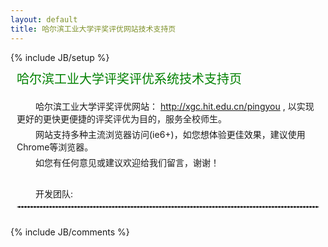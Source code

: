 ```yaml
---
layout: default
title: 哈尔滨工业大学评奖评优网站技术支持页
---
```

{% include JB/setup %}
<div>
<style type="text/css">
    a:visited {
        color: #BBB;
    }
    p {
        padding: 0;
        margin: 0;
    }
    hr {
        border: 1px dashed #DDD;
        margin: 10px 0 20px;
    }
    .hit-container {
        padding: 10px;
    }
    .title {
        font-size: 20px;
        color: green;
    }
    .time {
        color: #eee;
        font-size: 12px;
    }
    .introduce p, .team p {
        text-indent: 30px;
        margin-bottom: 5px;
    }
    .introduce {
        margin: 20px 0 30px 0;
        font-size: 14px;
    }
    .photo img {
        width: 80px;
        height: 80px;
        vertical-align: middle;
        border: none;
    }
    .right {
        display: inline-block;
        margin-left: 20px;
        width: 700px;
    }
    .photo {
        display: inline-block;
        width: 80px;
        float: left;
    }
    .person {
        font-size: 14px;
    }
    .name, .work {
        margin-bottom: 6px;
    }
    .name {
        font-size: 16px;
        color: #37A;
        display: block;
    }
    .work {
        background-color: #F8F8F8;
        padding: 10px;
        color: #666;
    }
    .weibo, .email {
        display: inline-block;
        width: 20px;
        height: 20px;
        background: url('{{ ASSET_PATH }}/img/icon.png') no-repeat;
        vertical-align: middle;
    }
    .weibo {
        background-position: 0 0;
    }
    .email {
        background-position: -21px 0;
    }
    .contact {
        height: 23px;
        line-height: 23px;
        color: #BBB;
        margin-left: 20px;
    }
    .message {
        width: 180px;
        margin-left: 3px;
        color: #BBB;
        text-decoration: none;
    }
    a.message:hover {
        text-decoration: underline;
    }
    .width-280 {
        display: inline-block;
        width: 280px;
    }
</style>
<div class="hit-container">
    <p class="title">哈尔滨工业大学评奖评优系统技术支持页</p>
    <p class="time" id="now"></p>
    <div class="introduce">
        <p>哈尔滨工业大学评奖评优网站：
            <a href="http://xgc.hit.edu.cn/pingyou" target="_blank">http://xgc.hit.edu.cn/pingyou</a>
        , 以实现更好的更快更便捷的评奖评优为目的，服务全校师生。
        </p>
        <p>网站支持多种主流浏览器访问(ie6+)，如您想体验更佳效果，建议使用Chrome等浏览器。</p>
        <p>如您有任何意见或建议欢迎给我们留言，谢谢！</p>
    </div>
    <div class="team">
        <p>开发团队:</p>
        <hr/>
        <div id="wrapper">
        </div>
    </div>
</div>
<script>
    var config = [
        {
            name: "万邓仁",
            url: "http://weibo.com/lengyeyoulan",
            imgUrl: "http://tp1.sinaimg.cn/2098407280/180/5671585836/1",
            work: "PM / UI设计 / 后台开发",
            email: "wandengren@gmail.com",
            weiboNickName: "早起的有为青年"
        },
        {
            name: "骆飞",
            url: "http://weibo.com/luofeihit2010",
            imgUrl: "http://tp2.sinaimg.cn/2115048613/180/22848997778/1",
            work: "前端开发",
            email: "luofeihit2010@gmail.com",
            weiboNickName: "Poised_flw"
        },
        {
            name: "朱柯军",
            url: "http://weibo.com/kjlmfe",
            imgUrl: "http://tp4.sinaimg.cn/1848746107/180/40004318238/1",
            work: "后台开发",
            email: "kjlmfe@gmail.com",
            weiboNickName: "KJlmfe"
        }
    ];
    
    window.onload = function() {
        var str = "",
            len = config.length, i = 0,
            p,
            oWrapper = document.getElementById('wrapper');
        
        for (; i < len; i++) {
            p = config[i];
            
            str += '<div class="person">' + 
                        '<a href="' + p.url + '" class="photo">' +
                            '<img src="' + p.imgUrl + '">' +
                        '</a>' +
                        '<div class="right">' +
                            '<span class="name">' + p.name + '</span>' +
                            '<div class="work">' + p.work + '</div>' +
                            '<div class="contact">' +
                                '<div class="width-280">' +
                                    '<a class="weibo" href="' + p.url + '"></a>' +
                                    '<a class="message" href="' + p.url + '">@' + p.weiboNickName + '</a>' +
                                '</div>' + 
                                '<a class="email" href="mailto:' + p.email + '"></a>' +
                                '<a class="message" href="mailto:' + p.email + '">' + p.email + '</a>' +
                            '</div>' +
                        '</div>' +
                    '</div><hr/>';
        }
        
        oWrapper.innerHTML = str;
    };
</script>
{% include JB/comments %}
</div>
